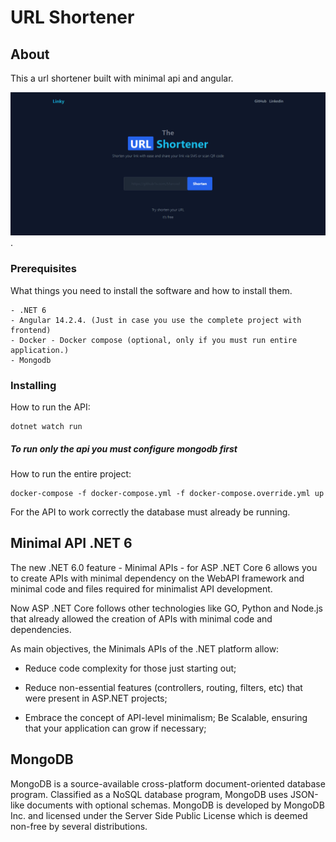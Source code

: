 # URL Shortener

## About <a name = "about"></a>

This a url shortener built with minimal api and angular.

![alt text for screen readers](/images/linky.PNG "Angular spa").

### Prerequisites

What things you need to install the software and how to install them.

```
- .NET 6
- Angular 14.2.4. (Just in case you use the complete project with frontend)
- Docker - Docker compose (optional, only if you must run entire application.)
- Mongodb
```

### Installing

How to run the API:

```
dotnet watch run
```
#####   To run only the api you must configure mongodb first
How to run the entire project:
```
docker-compose -f docker-compose.yml -f docker-compose.override.yml up
```
For the API to work correctly the database must already be running.
## Minimal API .NET 6
The new .NET 6.0 feature - Minimal APIs - for ASP .NET Core 6 allows you to create APIs with minimal dependency on the WebAPI framework and minimal code and files required for minimalist API development.

Now ASP .NET Core follows other technologies like GO, Python and Node.js that already allowed the creation of APIs with minimal code and dependencies.

As main objectives, the Minimals APIs of the .NET platform allow:

- Reduce code complexity for those just starting out;

- Reduce non-essential features (controllers, routing, filters, etc) that were present in ASP.NET projects;

- Embrace the concept of API-level minimalism;
Be Scalable, ensuring that your application can grow if necessary;

## MongoDB
MongoDB is a source-available cross-platform document-oriented database program. Classified as a NoSQL database program, MongoDB uses JSON-like documents with optional schemas. MongoDB is developed by MongoDB Inc. and licensed under the Server Side Public License which is deemed non-free by several distributions.